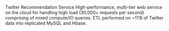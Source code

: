 Twitter Recommendation Service
High-performance, multi-tier web service on the cloud for handling high load (30,000+ requests per second) comprising of mixed compute/IO queries.
ETL performed on ~1TB of Twitter data into replicated MySQL and Hbase.
